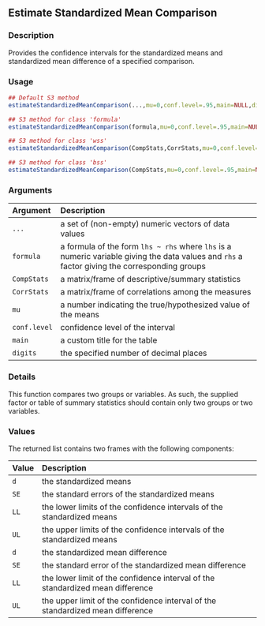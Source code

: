 ## Estimate Standardized Mean Comparison

### Description

Provides the confidence intervals for the standardized means and standardized mean difference of a specified comparison.

### Usage

```r
## Default S3 method
estimateStandardizedMeanComparison(...,mu=0,conf.level=.95,main=NULL,digits=3)

## S3 method for class 'formula'
estimateStandardizedMeanComparison(formula,mu=0,conf.level=.95,main=NULL,digits=3)

## S3 method for class 'wss'
estimateStandardizedMeanComparison(CompStats,CorrStats,mu=0,conf.level=.95,main=NULL,digits=3)

## S3 method for class 'bss'
estimateStandardizedMeanComparison(CompStats,mu=0,conf.level=.95,main=NULL,digits=3)
```

### Arguments

Argument | Description
:-- | :--
```...``` | a set of (non-empty) numeric vectors of data values
```formula``` | a formula of the form `lhs ~ rhs` where `lhs` is a numeric variable giving the data values and `rhs` a factor giving the corresponding groups
```CompStats``` | a matrix/frame of descriptive/summary statistics
```CorrStats``` | a matrix/frame of correlations among the measures
```mu``` | a number indicating the true/hypothesized value of the means
```conf.level``` | confidence level of the interval
```main``` | a custom title for the table
```digits``` | the specified number of decimal places

### Details

This function compares two groups or variables. As such, the supplied factor or table of summary statistics should contain only two groups or two variables.

### Values

The returned list contains two frames with the following components:

Value | Description
:-- | :--
```d``` | the standardized means
```SE``` | the standard errors of the standardized means
```LL``` | the lower limits of the confidence intervals of the standardized means
```UL``` | the upper limits of the confidence intervals of the standardized means
```d``` | the standardized mean difference
```SE``` | the standard error of the standardized mean difference
```LL``` | the lower limit of the confidence interval of the standardized mean difference
```UL``` | the upper limit of the confidence interval of the standardized mean difference
